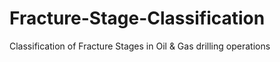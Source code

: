 # Fracture-Stage-Classification
Classification of Fracture Stages in Oil &amp; Gas drilling operations
